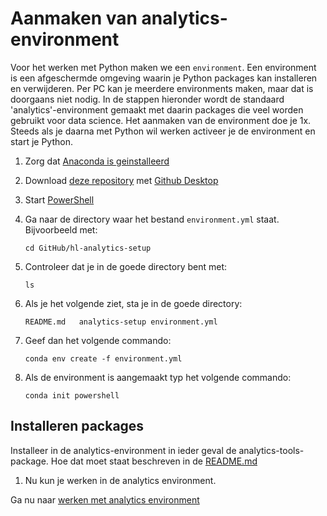 # Aanmaken van analytics-environment

Voor het werken met Python maken we een ```environment```. Een environment is een afgeschermde omgeving waarin je Python packages kan installeren en verwijderen. Per PC kan je meerdere environments maken, maar dat is doorgaans niet nodig. In de stappen hieronder wordt de standaard 'analytics'-environment gemaakt met daarin packages die veel worden gebruikt voor data science. Het aanmaken van de environment doe je 1x. Steeds als je daarna met Python wil werken activeer je de environment en start je Python.

1. Zorg dat [Anaconda is geinstalleerd](installatie/installeer_python.md)

1. Download [deze repository](x-github-client://openRepo/https://github.com/hl-analytics/hl-analytics-setup) met [Github Desktop](installatie/installeer_github_desktop.md)

1. Start [PowerShell](powershell.md)

1. Ga naar de directory waar het bestand ```environment.yml``` staat. Bijvoorbeeld met:

    ```
    cd GitHub/hl-analytics-setup
    ```


1. Controleer dat je in de goede directory bent met:

    ```
    ls
    ```


1. Als je het volgende ziet, sta je in de goede directory:

    ```
    README.md	analytics-setup	environment.yml
    ```

1. Geef dan het volgende commando:

    ```
    conda env create -f environment.yml
    ```


1. Als de environment is aangemaakt typ het volgende commando:

    ```
    conda init powershell
    ```



## Installeren packages
Installeer in de analytics-environment in ieder geval de analytics-tools-package. Hoe dat moet staat beschreven in de [README.md](https://github.com/hl-analytics/analytics-tools/blob/main/README.md)

1. Nu kun je werken in de analytics environment.

Ga nu naar [werken met analytics environment](werken_met_analytics_environment.md)


